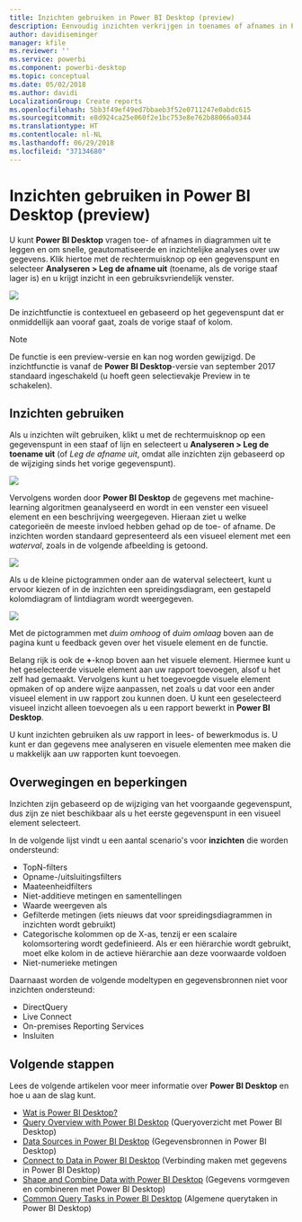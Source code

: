 ```yaml
---
title: Inzichten gebruiken in Power BI Desktop (preview)
description: Eenvoudig inzichten verkrijgen in toenames of afnames in Power BI Desktop
author: davidiseminger
manager: kfile
ms.reviewer: ''
ms.service: powerbi
ms.component: powerbi-desktop
ms.topic: conceptual
ms.date: 05/02/2018
ms.author: davidi
LocalizationGroup: Create reports
ms.openlocfilehash: 5bb3f49ef49ed7bbaeb3f52e0711247e0abdc615
ms.sourcegitcommit: e8d924ca25e060f2e1bc753e8e762b88066a0344
ms.translationtype: HT
ms.contentlocale: nl-NL
ms.lasthandoff: 06/29/2018
ms.locfileid: "37134680"
---
```

# <a name="use-insights-in-power-bi-desktop-preview"></a>Inzichten gebruiken in Power BI Desktop (preview)
U kunt **Power BI Desktop** vragen toe- of afnames in diagrammen uit te leggen en om snelle, geautomatiseerde en inzichtelijke analyses over uw gegevens. Klik hiertoe met de rechtermuisknop op een gegevenspunt en selecteer **Analyseren > Leg de afname uit** (toename, als de vorige staaf lager is) en u krijgt inzicht in een gebruiksvriendelijk venster.

![](media/desktop-insights/insights_01.png)

De inzichtfunctie is contextueel en gebaseerd op het gegevenspunt dat er onmiddellijk aan vooraf gaat, zoals de vorige staaf of kolom.

> [!NOTE]
> De functie is een preview-versie en kan nog worden gewijzigd. De inzichtfunctie is vanaf de **Power BI Desktop**-versie van september 2017 standaard ingeschakeld (u hoeft geen selectievakje Preview in te schakelen).
> 
> 

## <a name="using-insights"></a>Inzichten gebruiken
Als u inzichten wilt gebruiken, klikt u met de rechtermuisknop op een gegevenspunt in een staaf of lijn en selecteert u **Analyseren > Leg de toename uit** (of *Leg de afname uit*, omdat alle inzichten zijn gebaseerd op de wijziging sinds het vorige gegevenspunt).

![](media/desktop-insights/insights_02.png)

Vervolgens worden door **Power BI Desktop** de gegevens met machine-learning algoritmen geanalyseerd en wordt in een venster een visueel element en een beschrijving weergegeven. Hieraan ziet u welke categorieën de meeste invloed hebben gehad op de toe- of afname. De inzichten worden standaard gepresenteerd als een visueel element met een *waterval*, zoals in de volgende afbeelding is getoond.

![](media/desktop-insights/insights_03.png)

Als u de kleine pictogrammen onder aan de waterval selecteert, kunt u ervoor kiezen of in de inzichten een spreidingsdiagram, een gestapeld kolomdiagram of lintdiagram wordt weergegeven.

![](media/desktop-insights/insights_04.png)

Met de pictogrammen met *duim omhoog* of *duim omlaag* boven aan de pagina kunt u feedback geven over het visuele element en de functie.

Belang rijk is ook de **+**-knop boven aan het visuele element. Hiermee kunt u het geselecteerde visuele element aan uw rapport toevoegen, alsof u het zelf had gemaakt. Vervolgens kunt u het toegevoegde visuele element opmaken of op andere wijze aanpassen, net zoals u dat voor een ander visueel element in uw rapport zou kunnen doen. U kunt een geselecteerd visueel inzicht alleen toevoegen als u een rapport bewerkt in **Power BI Desktop**.

U kunt inzichten gebruiken als uw rapport in lees- of bewerkmodus is. U kunt er dan gegevens mee analyseren en visuele elementen mee maken die u makkelijk aan uw rapporten kunt toevoegen.

## <a name="considerations-and-limitations"></a>Overwegingen en beperkingen
Inzichten zijn gebaseerd op de wijziging van het voorgaande gegevenspunt, dus zijn ze niet beschikbaar als u het eerste gegevenspunt in een visueel element selecteert. 

In de volgende lijst vindt u een aantal scenario's voor **inzichten** die worden ondersteund:

* TopN-filters
* Opname-/uitsluitingsfilters
* Maateenheidfilters
* Niet-additieve metingen en samentellingen
* Waarde weergeven als
* Gefilterde metingen (iets nieuws dat voor spreidingsdiagrammen in inzichten wordt gebruikt)
* Categorische kolommen op de X-as, tenzij er een scalaire kolomsortering wordt gedefinieerd. Als er een hiërarchie wordt gebruikt, moet elke kolom in de actieve hiërarchie aan deze voorwaarde voldoen
* Niet-numerieke metingen

Daarnaast worden de volgende modeltypen en gegevensbronnen niet voor inzichten ondersteund:

* DirectQuery
* Live Connect
* On-premises Reporting Services
* Insluiten

## <a name="next-steps"></a>Volgende stappen
Lees de volgende artikelen voor meer informatie over **Power BI Desktop** en hoe u aan de slag kunt.

* [Wat is Power BI Desktop?](desktop-what-is-desktop.md)
* [Query Overview with Power BI Desktop](desktop-query-overview.md) (Queryoverzicht met Power BI Desktop)
* [Data Sources in Power BI Desktop](desktop-data-sources.md) (Gegevensbronnen in Power BI Desktop)
* [Connect to Data in Power BI Desktop](desktop-connect-to-data.md) (Verbinding maken met gegevens in Power BI Desktop)
* [Shape and Combine Data with Power BI Desktop](desktop-shape-and-combine-data.md) (Gegevens vormgeven en combineren met Power BI Desktop)
* [Common Query Tasks in Power BI Desktop](desktop-common-query-tasks.md) (Algemene querytaken in Power BI Desktop)   

